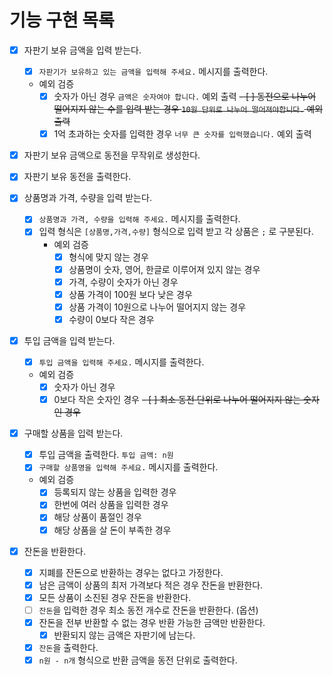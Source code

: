 # 기능 구현 목록

- [X] 자판기 보유 금액을 입력 받는다.
  - [X] `자판기가 보유하고 있는 금액을 입력해 주세요.` 메시지를 출력한다.
  - 예외 검증
    - [X] 숫자가 아닌 경우 `금액은 숫자여야 합니다.` 예외 출력
    ~~- [ ] 동전으로 나누어 떨어지지 않는 수를 입력 받는 경우 `10원 단위로 나누어 떨어져야합니다.` 예외 출력~~
    - [X] 1억 초과하는 숫자를 입력한 경우 `너무 큰 숫자를 입력했습니다.` 예외 출력

- [X] 자판기 보유 금액으로 동전을 무작위로 생성한다.
- [X] 자판기 보유 동전을 출력한다.

- [X] 상품명과 가격, 수량을 입력 받는다.
  - [X] `상품명과 가격, 수량을 입력해 주세요.` 메시지를 출력한다. 
  - [X] 입력 형식은 `[상품명,가격,수량]` 형식으로 입력 받고 각 상품은 `;` 로 구분된다.
    - 예외 검증
      - [X] 형식에 맞지 않는 경우
      - [X] 상품명이 숫자, 영어, 한글로 이루어져 있지 않는 경우
      - [X] 가격, 수량이 숫자가 아닌 경우
      - [X] 상품 가격이 100원 보다 낮은 경우
      - [X] 상품 가격이 10원으로 나누어 떨어지지 않는 경우
      - [X] 수량이 0보다 작은 경우
    
- [X] 투입 금액을 입력 받는다.
  - [X] `투입 금액을 입력해 주세요.` 메시지를 출력한다.
  - 예외 검증
    - [X] 숫자가 아닌 경우
    - [X] 0보다 작은 숫자인 경우
    ~~- [ ] 최소 동전 단위로 나누어 떨어지지 않는 숫자인 경우~~

- [X] 구매할 상품을 입력 받는다.
  - [X] 투입 금액을 출력한다. `투입 금액: n원`
  - [X] `구매할 상품명을 입력해 주세요.` 메시지를 출력한다.
  - 예외 검증
    - [X] 등록되지 않는 상품을 입력한 경우
    - [X] 한번에 여러 상품을 입력한 경우
    - [X] 해당 상품이 품절인 경우
    - [X] 해당 상품을 살 돈이 부족한 경우

- [X] 잔돈을 반환한다.
  - [X] 지폐를 잔돈으로 반환하는 경우는 없다고 가정한다.
  - [X] 남은 금액이 상품의 최저 가격보다 적은 경우 잔돈을 반환한다.
  - [X] 모든 상품이 소진된 경우 잔돈을 반환한다.
  - [ ] `잔돈`을 입력한 경우 최소 동전 개수로 잔돈을 반환한다. (옵션)
  - [X] 잔돈을 전부 반환할 수 없는 경우 반환 가능한 금액만 반환한다.
    - [X] 반환되지 않는 금액은 자판기에 남는다.
  - [X] `잔돈`을 출력한다.
  - [X] `n원 - n개` 형식으로 반환 금액을 동전 단위로 출력한다.